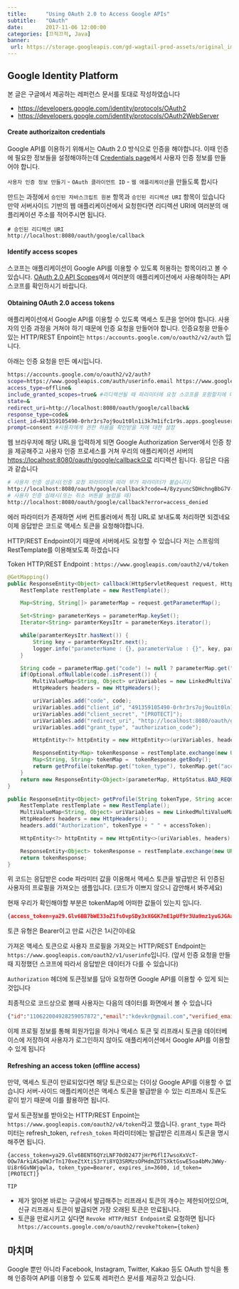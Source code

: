 ```yaml
---
title:      "Using OAuth 2.0 to Access Google APIs"
subtitle:   "OAuth"
date:       2017-11-06 12:00:00
categories: [끄적끄적, Java]
banner:
 url: https://storage.googleapis.com/gd-wagtail-prod-assets/original_images/evolving_google_identity_share.jpg
---
```


## Google Identity Platform

본 글은 구글에서 제공하는 레퍼런스 문서를 토대로 작성하였습니다  

-   <https://developers.google.com/identity/protocols/OAuth2>  
-   <https://developers.google.com/identity/protocols/OAuth2WebServer>  

#### Create authorizaiton credentials

Google API를 이용하기 위해서는 OAuth 2.0 방식으로 인증을 해야합니다. 이때 인증에 필요한 정보들을 설정해야하는데 [Credentials page](https://console.developers.google.com/apis/credentials)에서 사용자 인증 정보를 만들어야 합니다.

`사용자 인증 정보 만들기` - `OAuth 클라이언트 ID` - `웹 애플리케이션`을 만들도록 합시다  

만드는 과정에서 `승인된 자바스크립트 원본` 항목과 `승인된 리디렉션 URI` 항목이 있습니다 만약 서버사이드 기반의 웹 애플리케이션에서 요청한다면 리디렉션 URI에 여러분의 애플리케이션 주소를 적어주시면 됩니다.

    # 승인된 리디렉션 URI
    http://localhost:8080/oauth/google/callback

#### Identify access scopes

스코프는 애플리케이션이 Google API를 이용할 수 있도록 허용하는 항목이라고 볼 수 있습니다. [OAuth 2.0 API Scopes](https://developers.google.com/identity/protocols/googlescopes)에서 여러분의 애플리케이션에서 사용해야하는 API 스코프를 확인하시기 바랍니다.  

#### Obtaining OAuth 2.0 access tokens

애플리케이션에서 Google API를 이용할 수 있도록 액세스 토큰을 얻어야 합니다. 사용자의 인증 과정을 거쳐야 하기 때문에 인증 요청을 만들어야 합니다. 인증요청을 만들수 있는 HTTP/REST Enpoint는 `https:/accounts.google.com/o/oauth2/v2/auth` 입니다.  

아래는 인증 요청을 만든 예시입니다.

```bash
https://accounts.google.com/o/oauth2/v2/auth?
scope=https://www.googleapis.com/auth/userinfo.email https://www.googleapis.com/auth/plus.me&
access_type=offline&
include_granted_scopes=true& #리디렉션될 때 파라미터에 요청 스코프를 포함할지에 대한 여부
state=&
redirect_uri=http://localhost:8080/oauth/google/callback&
response_type=code&
client_id=491359105490-0rhr3rs7oj9ou1t0ln1i3k7m1ifc1r9s.apps.googleusercontent.com&
prompt=consent #사용자에게 권한 허용을 확인받을 지에 대한 설정
```

웹 브라우저에 해당 URL을 입력하게 되면 Google Authorization Server에서 인증 창을 제공해주고 사용자 인증 프로세스를 거쳐 우리의 애플리케이션 서버의 <https://localhost:8080/oauth/google/callback으로> 리디렉션 됩니다. 응답은 다음과 같습니다

```bash
# 사용자 인증 성공시(인증 요청 파라미터에 따라 부가 파라미터가 붙습니다)
http://localhost:8080/oauth/google/callback?code=4/8yzyuncSDHchngBbG7V-AVfngd7KTrEsRQJOAW6gz-c
# 사용자 인증 실패시(또는 취소 버튼을 눌렀을 때)
http://localhost:8080/oauth/google/callback?error=access_denied
```

에러 파라미터가 존재하면 서버 컨트롤러에서 특정 URL로 보내도록 처리하면 되겠네요
이제 응답받은 코드로 액세스 토큰을 요청해야합니다.  

HTTP/REST Endpoint이기 때문에 서버에서도 요청할 수 있습니다 저는 스프링의 RestTemplate를 이용해보도록 하겠습니다  

Token HTTP/REST Endpoint : `https://www.googleapis.com/oauth2/v4/token`

```java
@GetMapping()
public ResponseEntity<Object> callback(HttpServletRequest request, HttpServletResponse response) throws RestClientException, URISyntaxException {
	RestTemplate restTemplate = new RestTemplate();

	Map<String, String[]> parameterMap = request.getParameterMap();

	Set<String> parameterKeys = parameterMap.keySet();
	Iterator<String> paramterKeysItr = parameterKeys.iterator();

	while(paramterKeysItr.hasNext()) {
		String key = paramterKeysItr.next();
		logger.info("parameterName : {}, parameterValue : {}", key, parameterMap.get(key));
	}

	String code = parameterMap.get("code") != null ? parameterMap.get("code")[0] : null;
	if(Optional.ofNullable(code).isPresent()) {
		MultiValueMap<String, Object> uriVariables = new LinkedMultiValueMap<String, Object>();
		HttpHeaders headers = new HttpHeaders();

		uriVariables.add("code", code);
		uriVariables.add("client_id", "491359105490-0rhr3rs7oj9ou1t0ln1i3k7m1ifc1r9s.apps.googleusercontent.com");
		uriVariables.add("client_secret", "[PROTECT]");
		uriVariables.add("redirect_uri", "http://localhost:8080/oauth/google/callback");
		uriVariables.add("grant_type", "authorization_code");

		HttpEntity<?> httpEntity = new HttpEntity<>(uriVariables, headers);

		ResponseEntity<Map> tokenResponse = restTemplate.exchange(new URI("https://www.googleapis.com/oauth2/v4/token"), HttpMethod.POST, httpEntity, Map.class);
		Map<String, String> tokenMap =  tokenResponse.getBody();
		return getProfile(tokenMap.get("token_type"), tokenMap.get("access_token"));
	}
	return new ResponseEntity<Object>(parameterMap, HttpStatus.BAD_REQUEST);
}

public ResponseEntity<Object> getProfile(String tokenType, String accessToken) throws RestClientException, URISyntaxException {
	RestTemplate restTemplate = new RestTemplate();
	MultiValueMap<String, Object> uriVariables = new LinkedMultiValueMap<String, Object>();
	HttpHeaders headers = new HttpHeaders();
	headers.add("Authorization", tokenType + " " + accessToken);

	HttpEntity<?> httpEntity = new HttpEntity<>(uriVariables, headers);

	ResponseEntity<Object> tokenResponse = restTemplate.exchange(new URI("https://www.googleapis.com/oauth2/v1/userinfo"), HttpMethod.GET, httpEntity, Object.class);
	return tokenResponse;
}
```

위 코드는 응답받은 code 파라미터 값을 이용해서 액세스 토큰을 발급받은 뒤 인증된 사용자의 프로필을 가져오는 샘플입니다. (코드가 이쁘지 않으니 감안해서 봐주세요)

현재 우리가 확인해야할 부분은 tokenMap에 어떠한 값들이 있는지 입니다.  

```json
{access_token=ya29.Glv6BB7bWE33oZ1fsOvpSDy3xXGGK7mE1pUf9r3Ua9mz1yuGJGAaV0_-Vq5oD_q_wd5PEk1y366OVjD3p74xkRVba6yzszFKwZXKVRElWEqE3Z6FS1MLxLDaiJZA, token_type=Bearer, expires_in=3600, refresh_token=[PROTECT], id_token=[PROTECT]}
```

토큰 유형은 Bearer이고 만료 시간은 1시간이네요

가져온 액세스 토큰으로 사용자 프로필을 가져오는 HTTP/REST Endpoint는 `https://www.googleapis.com/oauth2/v1/userinfo`입니다. (앞서 인증 요청을 만들때 지정했던 스코프에 따라서 응답받은 데이터가 다를 수 있습니다)

`Authorization` 헤더에 토큰정보를 담아 요청하면 Google API를 이용할 수 있게 되는 것입니다

최종적으로 코드상으로 볼때 사용자는 다음의 데이터를 화면에서 볼 수 있습니다

```json
{"id":"110622004928259057872","email":"kdevkr@gmail.com","verified_email":true,"name":"Dev K","given_name":"Dev","family_name":"K","link":"https://plus.google.com/110622004928259057872","picture":"https://lh5.googleusercontent.com/-v0KlnX-vawg/AAAAAAAAAAI/AAAAAAAAAEo/yDvHp0fPKxw/photo.jpg","gender":"male","locale":"ko"}
```

이제 프로필 정보를 통해 회원가입을 하거나 액세스 토큰 및 리프래시 토큰을 데이터베이스에 저장하여 사용자가 로그인하지 않아도 애플리케이션에서 Google API를 이용할 수 있게 됩니다  

#### Refreshing an access token (offline access)

만약, 액세스 토큰이 만료되었다면 해당 토큰으로는 더이상 Google API를 이용할 수 없습니다 서버-사이드 애플리케이션은 액세스 토큰을 발급받을 수 있는 리프래시 토큰도 같이 받기 때문에 이를 활용하면 됩니다.  

앞서 토큰정보를 받아오는 HTTP/REST Enpoint는 `https://www.googleapis.com/oauth2/v4/token`라고 했습니다. `grant_type` 파라미터는 refresh_token, `refresh_token` 파라미터에는 발급받은 리프래시 토큰을 명시해주면 됩니다.  

    {access_token=ya29.Glv6BENT6QYzLNF70d02477jHrP6flI7wsoXxVcT-OOw7ArkiASa0WJrTn170xeZtXtiS3rYi8YQ3SRMzsOPHdmZDT5XktGswE5oa4bMvJWWy-Ui8r6GvNWjqwla, token_type=Bearer, expires_in=3600, id_token=[PROTECT]}

`TIP`  

-   제가 알아본 바로는 구글에서 발급해주는 리프래시 토큰의 개수는 제한되어있으며, 신규 리프래시 토큰이 발급되면 가장 오래된 토큰은 만료됩니다.  
-   토큰을 만료시키고 싶다면 `Revoke HTTP/REST Endpoint`로 요청하면 됩니다 `https://accounts.google.com/o/oauth2/revoke?token={token}`  

## 마치며

Google 뿐만 아니라 Facebook, Instagram, Twitter, Kakao 등도 OAuth 방식을 통해 인증하여 API를 이용할 수 있도록 레퍼런스 문서를 제공하고 있습니다.
